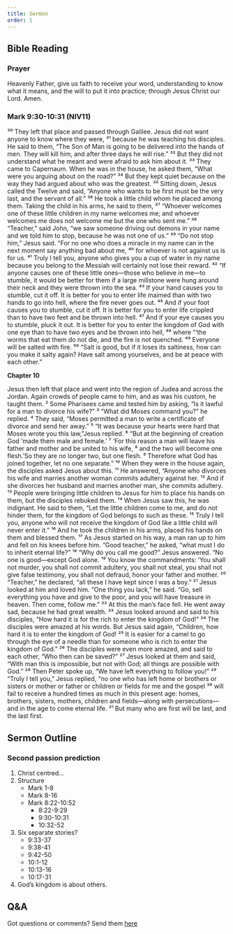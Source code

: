 ```yaml
---
title: Sermon 
order: 1
---
```


## Bible Reading

### Prayer
Heavenly Father, give us faith to receive your word, understanding to know what it means, and the will to put it into practice; through Jesus Christ our Lord.  Amen.
### Mark 9:30-10:31 (NIV11)

³⁰ They left that place and passed through Galilee. Jesus did not want anyone to know where they were, ³¹ because he was teaching his disciples. He said to them, “The Son of Man is going to be delivered into the hands of men. They will kill him, and after three days he will rise.” ³² But they did not understand what he meant and were afraid to ask him about it.
³³ They came to Capernaum. When he was in the house, he asked them, “What were you arguing about on the road?” ³⁴ But they kept quiet because on the way they had argued about who was the greatest.
³⁵ Sitting down, Jesus called the Twelve and said, “Anyone who wants to be first must be the very last, and the servant of all.”
³⁶ He took a little child whom he placed among them. Taking the child in his arms, he said to them, ³⁷ “Whoever welcomes one of these little children in my name welcomes me; and whoever welcomes me does not welcome me but the one who sent me.”
³⁸ “Teacher,” said John, “we saw someone driving out demons in your name and we told him to stop, because he was not one of us.”
³⁹ “Do not stop him,” Jesus said. “For no one who does a miracle in my name can in the next moment say anything bad about me, ⁴⁰ for whoever is not against us is for us. ⁴¹ Truly I tell you, anyone who gives you a cup of water in my name because you belong to the Messiah will certainly not lose their reward.
⁴² “If anyone causes one of these little ones—those who believe in me—to stumble, it would be better for them if a large millstone were hung around their neck and they were thrown into the sea. ⁴³ If your hand causes you to stumble, cut it off. It is better for you to enter life maimed than with two hands to go into hell, where the fire never goes out. ⁴⁵ And if your foot causes you to stumble, cut it off. It is better for you to enter life crippled than to have two feet and be thrown into hell. ⁴⁷ And if your eye causes you to stumble, pluck it out. It is better for you to enter the kingdom of God with one eye than to have two eyes and be thrown into hell, ⁴⁸ where
“‘the worms that eat them do not die,
and the fire is not quenched.
⁴⁹ Everyone will be salted with fire.
⁵⁰ “Salt is good, but if it loses its saltiness, how can you make it salty again? Have salt among yourselves, and be at peace with each other.”


**Chapter 10**

Jesus then left that place and went into the region of Judea and across the Jordan. Again crowds of people came to him, and as was his custom, he taught them.
² Some Pharisees came and tested him by asking, “Is it lawful for a man to divorce his wife?”
³ “What did Moses command you?” he replied.
⁴ They said, “Moses permitted a man to write a certificate of divorce and send her away.”
⁵ “It was because your hearts were hard that Moses wrote you this law,”Jesus replied. ⁶ “But at the beginning of creation God ‘made them male and female.’ ⁷ ‘For this reason a man will leave his father and mother and be united to his wife, ⁸ and the two will become one flesh.’So they are no longer two, but one flesh. ⁹ Therefore what God has joined together, let no one separate.”
¹⁰ When they were in the house again, the disciples asked Jesus about this. ¹¹ He answered, “Anyone who divorces his wife and marries another woman commits adultery against her. ¹² And if she divorces her husband and marries another man, she commits adultery.
¹³ People were bringing little children to Jesus for him to place his hands on them, but the disciples rebuked them. ¹⁴ When Jesus saw this, he was indignant. He said to them, “Let the little children come to me, and do not hinder them, for the kingdom of God belongs to such as these. ¹⁵ Truly I tell you, anyone who will not receive the kingdom of God like a little child will never enter it.” ¹⁶ And he took the children in his arms, placed his hands on them and blessed them.
¹⁷ As Jesus started on his way, a man ran up to him and fell on his knees before him. “Good teacher,” he asked, “what must I do to inherit eternal life?”
¹⁸ “Why do you call me good?” Jesus answered. “No one is good—except God alone. ¹⁹ You know the commandments: ‘You shall not murder, you shall not commit adultery, you shall not steal, you shall not give false testimony, you shall not defraud, honor your father and mother.
²⁰ “Teacher,” he declared, “all these I have kept since I was a boy.”
²¹ Jesus looked at him and loved him. “One thing you lack,” he said. “Go, sell everything you have and give to the poor, and you will have treasure in heaven. Then come, follow me.”
²² At this the man’s face fell. He went away sad, because he had great wealth.
²³ Jesus looked around and said to his disciples, “How hard it is for the rich to enter the kingdom of God!”
²⁴ The disciples were amazed at his words. But Jesus said again, “Children, how hard it is to enter the kingdom of God! ²⁵ It is easier for a camel to go through the eye of a needle than for someone who is rich to enter the kingdom of God.”
²⁶ The disciples were even more amazed, and said to each other, “Who then can be saved?”
²⁷ Jesus looked at them and said, “With man this is impossible, but not with God; all things are possible with God.”
²⁸ Then Peter spoke up, “We have left everything to follow you!”
²⁹ “Truly I tell you,” Jesus replied, “no one who has left home or brothers or sisters or mother or father or children or fields for me and the gospel ³⁰ will fail to receive a hundred times as much in this present age: homes, brothers, sisters, mothers, children and fields—along with persecutions—and in the age to come eternal life. ³¹ But many who are first will be last, and the last first.



## Sermon Outline
### Second passion prediction

1. Christ centred…
2. Structure
    - Mark 1-8 
    - Mark 8-16
    - Mark 8:22-10:52
        - 8:22-9:29
        - 9:30-10:31
        - 10:32-52
3. Six separate stories? 
    - 9:33-37
    - 9:38-41
    - 9:42-50
    - 10:1-12
    - 10:13-16
    - 10:17-31
4. God’s kingdom is about others. 





## Q&A
Got questions or comments? Send them [here](https://tinyurl.com/SGHACQuestionsAnswers)
